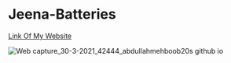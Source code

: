 # Jeena-Batteries

[Link Of My Website](https://abdullahmehboob20s.github.io/Jeena-Batteries/)

![Web capture_30-3-2021_42444_abdullahmehboob20s github io](https://user-images.githubusercontent.com/64467248/112981359-ebb55a80-910f-11eb-88e7-5898702c027d.jpeg)
